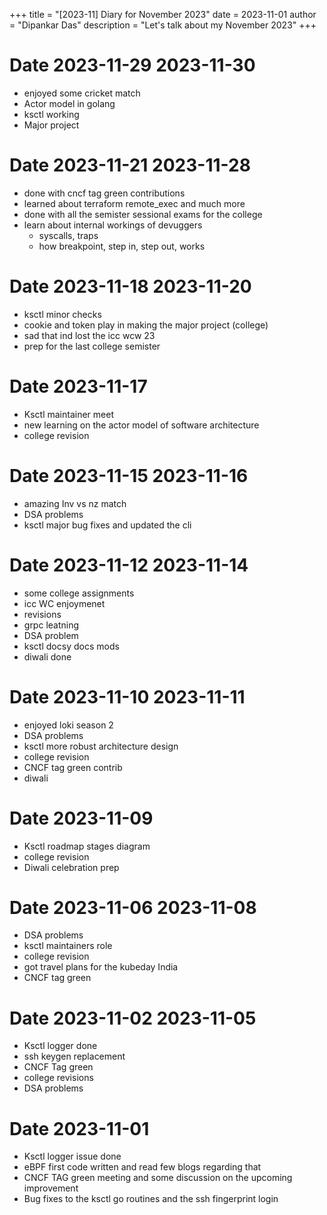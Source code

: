 +++
title = "[2023-11] Diary for November 2023"
date = 2023-11-01
author = "Dipankar Das"
description = "Let's talk about my November 2023"
+++

# Date 2023-11-29 2023-11-30
* enjoyed some cricket match
* Actor model in golang
* ksctl working
* Major project

# Date 2023-11-21 2023-11-28
* done with cncf tag green contributions
* learned about terraform remote_exec and much more
* done with all the semister sessional exams for the college
* learn about internal workings of devuggers
  * syscalls, traps
  * how breakpoint, step in, step out, works

# Date 2023-11-18 2023-11-20
* ksctl minor checks
* cookie and token play in making the major project (college)
* sad that ind lost the icc wcw 23
* prep for the last college semister

# Date 2023-11-17
* Ksctl maintainer meet
* new learning on the actor model of software architecture
* college revision

# Date 2023-11-15 2023-11-16
* amazing Inv vs nz match
* DSA problems
* ksctl major bug fixes and updated the cli

# Date 2023-11-12 2023-11-14
* some college assignments
* icc WC enjoymenet
* revisions
* grpc leatning
* DSA problem
* ksctl docsy docs mods
* diwali done

# Date 2023-11-10 2023-11-11
* enjoyed loki season 2
* DSA problems
* ksctl more robust architecture design
* college revision
* CNCF tag green contrib
* diwali

# Date 2023-11-09
* Ksctl roadmap stages diagram
* college revision
* Diwali celebration prep

# Date 2023-11-06 2023-11-08
* DSA problems
* ksctl maintainers role
* college revision
* got travel plans for the kubeday India
* CNCF tag green

# Date 2023-11-02 2023-11-05
* Ksctl logger done
* ssh keygen replacement
* CNCF Tag green
* college revisions
* DSA problems

# Date 2023-11-01
* Ksctl logger issue done
* eBPF first code written and read few blogs regarding that
* CNCF TAG green meeting and some discussion on the upcoming improvement
* Bug fixes to the ksctl go routines and the ssh fingerprint login
